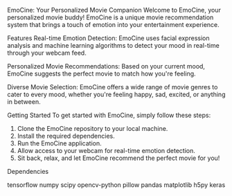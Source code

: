 EmoCine: Your Personalized Movie Companion
Welcome to EmoCine, your personalized movie buddy! EmoCine is a unique movie recommendation system that brings a touch of emotion into your entertainment experience.

Features
Real-time Emotion Detection: EmoCine uses facial expression analysis and machine learning algorithms to detect your mood in real-time through your webcam feed.

Personalized Movie Recommendations: Based on your current mood, EmoCine suggests the perfect movie to match how you're feeling.

Diverse Movie Selection: EmoCine offers a wide range of movie genres to cater to every mood, whether you're feeling happy, sad, excited, or anything in between.

Getting Started
To get started with EmoCine, simply follow these steps:

1) Clone the EmoCine repository to your local machine.
2) Install the required dependencies.
3) Run the EmoCine application.
4) Allow access to your webcam for real-time emotion detection.
5) Sit back, relax, and let EmoCine recommend the perfect movie for you!


Dependencies

tensorflow
numpy
scipy
opencv-python
pillow
pandas
matplotlib
h5py
keras
